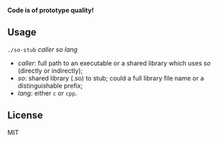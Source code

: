 **Code is of prototype quality!**

Usage
-----

`./so-stub` _caller_ _so_ _lang_

- _caller_: full path to an executable or a shared library which uses _so_ (directly or indirectly);
- _so_: shared library (.so) to stub; could a full library file name or a distinguishable prefix;
- _lang_: either `c` or `cpp`.

License
-------

MIT
